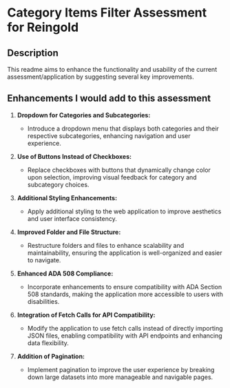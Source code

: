 # Category Items Filter Assessment for Reingold

## Description

This readme aims to enhance the functionality and usability of the current assessment/application by suggesting several key improvements.

## Enhancements I would add to this assessment

1. **Dropdown for Categories and Subcategories:**

   - Introduce a dropdown menu that displays both categories and their respective subcategories, enhancing navigation and user experience.

2. **Use of Buttons Instead of Checkboxes:**

   - Replace checkboxes with buttons that dynamically change color upon selection, improving visual feedback for category and subcategory choices.

3. **Additional Styling Enhancements:**

   - Apply additional styling to the web application to improve aesthetics and user interface consistency.

4. **Improved Folder and File Structure:**

   - Restructure folders and files to enhance scalability and maintainability, ensuring the application is well-organized and easier to navigate.

5. **Enhanced ADA 508 Compliance:**

   - Incorporate enhancements to ensure compatibility with ADA Section 508 standards, making the application more accessible to users with disabilities.

6. **Integration of Fetch Calls for API Compatibility:**

   - Modify the application to use fetch calls instead of directly importing JSON files, enabling compatibility with API endpoints and enhancing data flexibility.

7. **Addition of Pagination:**
   - Implement pagination to improve the user experience by breaking down large datasets into more manageable and navigable pages.
